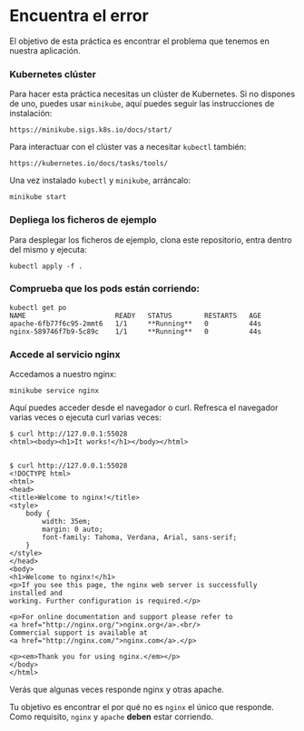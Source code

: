 # Encuentra el error

El objetivo de esta práctica es encontrar el problema que tenemos en nuestra aplicación.

### Kubernetes clúster

Para hacer esta práctica necesitas un clúster de Kubernetes. Si no dispones de uno, puedes usar `minikube`, aquí puedes seguir las instrucciones de instalación:

    https://minikube.sigs.k8s.io/docs/start/

Para interactuar con el clúster vas a necesitar `kubectl` también:

    https://kubernetes.io/docs/tasks/tools/

Una vez instalado `kubectl` y `minikube`, arráncalo:

    minikube start


### Depliega los ficheros de ejemplo

Para desplegar los ficheros de ejemplo, clona este repositorio, entra dentro del mismo y ejecuta:

    kubectl apply -f .

### Comprueba que los pods están corriendo:

    kubectl get po
    NAME                      READY   STATUS        RESTARTS   AGE
    apache-6fb77f6c95-2mmt6   1/1     **Running**   0          44s
    nginx-589746f7b9-5c89c    1/1     **Running**   0          44s

### Accede al servicio nginx

Accedamos a nuestro nginx:

    minikube service nginx

Aquí puedes acceder desde el navegador o curl. Refresca el navegador varias veces o ejecuta curl varias veces:

    $ curl http://127.0.0.1:55028
    <html><body><h1>It works!</h1></body></html>


    $ curl http://127.0.0.1:55028
    <!DOCTYPE html>
    <html>
    <head>
    <title>Welcome to nginx!</title>
    <style>
        body {
            width: 35em;
            margin: 0 auto;
            font-family: Tahoma, Verdana, Arial, sans-serif;
        }
    </style>
    </head>
    <body>
    <h1>Welcome to nginx!</h1>
    <p>If you see this page, the nginx web server is successfully installed and
    working. Further configuration is required.</p>

    <p>For online documentation and support please refer to
    <a href="http://nginx.org/">nginx.org</a>.<br/>
    Commercial support is available at
    <a href="http://nginx.com/">nginx.com</a>.</p>

    <p><em>Thank you for using nginx.</em></p>
    </body>
    </html>

Verás que algunas veces responde nginx y otras apache.

Tu objetivo es encontrar el por qué no es `nginx` el único que responde. Como requisito, `nginx` y `apache` **deben** estar corriendo. 